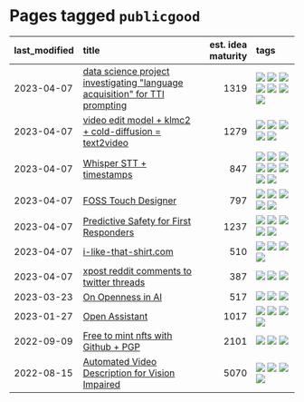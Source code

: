 # Pages tagged `publicgood`

|last_modified|title|est. idea maturity|tags
|:---|:---|---:|:---|
|2023-04-07|[data science project investigating "language acquisition" for TTI prompting](../tti_language_aqcuisition.md)|1319|[![](https://img.shields.io/badge/tag-alignment-82f36e)](../tags/alignment.md) [![](https://img.shields.io/badge/tag-dataset-98b52b)](../tags/dataset.md) [![](https://img.shields.io/badge/tag-experimental-77485f)](../tags/experimental.md) [![](https://img.shields.io/badge/tag-prompting-b25b5)](../tags/prompting.md) [![](https://img.shields.io/badge/tag-publication-7fe3bd)](../tags/publication.md) [![](https://img.shields.io/badge/tag-publicgood-97a75e)](../tags/publicgood.md) [![](https://img.shields.io/badge/tag-stability-43d799)](../tags/stability.md)|
|2023-04-07|[video edit model + klmc2 + cold-diffusion = text2video](../video-edit-model-over-init-video.md)|1279|[![](https://img.shields.io/badge/tag-animation-b7fb0)](../tags/animation.md) [![](https://img.shields.io/badge/tag-meta-a682e)](../tags/meta.md) [![](https://img.shields.io/badge/tag-publicgood-97a75e)](../tags/publicgood.md) [![](https://img.shields.io/badge/tag-stability-43d799)](../tags/stability.md) [![](https://img.shields.io/badge/tag-tooling-76bb24)](../tags/tooling.md)|
|2023-04-07|[Whisper STT + timestamps](../whisper-stt-plus-timestamps.md)|847|[![](https://img.shields.io/badge/tag-colab-db71cb)](../tags/colab.md) [![](https://img.shields.io/badge/tag-dataset-98b52b)](../tags/dataset.md) [![](https://img.shields.io/badge/tag-experimental-77485f)](../tags/experimental.md) [![](https://img.shields.io/badge/tag-meta-a682e)](../tags/meta.md) [![](https://img.shields.io/badge/tag-prompting-b25b5)](../tags/prompting.md) [![](https://img.shields.io/badge/tag-publicgood-97a75e)](../tags/publicgood.md) [![](https://img.shields.io/badge/tag-stability-43d799)](../tags/stability.md) [![](https://img.shields.io/badge/tag-tooling-76bb24)](../tags/tooling.md)|
|2023-04-07|[FOSS Touch Designer](../FOSS_touch_designer.md)|797|[![](https://img.shields.io/badge/tag-alignment-82f36e)](../tags/alignment.md) [![](https://img.shields.io/badge/tag-animation-b7fb0)](../tags/animation.md) [![](https://img.shields.io/badge/tag-publicgood-97a75e)](../tags/publicgood.md) [![](https://img.shields.io/badge/tag-tooling-76bb24)](../tags/tooling.md) [![](https://img.shields.io/badge/tag-wip-496a1)](../tags/wip.md)|
|2023-04-07|[Predictive Safety for First Responders](../safety-officer.md)|1237|[![](https://img.shields.io/badge/tag-completed-d548d8)](../tags/completed.md) [![](https://img.shields.io/badge/tag-dataset-98b52b)](../tags/dataset.md) [![](https://img.shields.io/badge/tag-publication-7fe3bd)](../tags/publication.md) [![](https://img.shields.io/badge/tag-publicgood-97a75e)](../tags/publicgood.md) [![](https://img.shields.io/badge/tag-wip-496a1)](../tags/wip.md)|
|2023-04-07|[i-like-that-shirt.com](../ilikethatshirt.com.md)|510|[![](https://img.shields.io/badge/tag-accessibility-abf295)](../tags/accessibility.md) [![](https://img.shields.io/badge/tag-completed-d548d8)](../tags/completed.md) [![](https://img.shields.io/badge/tag-publicgood-97a75e)](../tags/publicgood.md) [![](https://img.shields.io/badge/tag-tooling-76bb24)](../tags/tooling.md)|
|2023-04-07|[xpost reddit comments to twitter threads](../reddit2twitter.md)|387|[![](https://img.shields.io/badge/tag-experimental-77485f)](../tags/experimental.md) [![](https://img.shields.io/badge/tag-publicgood-97a75e)](../tags/publicgood.md) [![](https://img.shields.io/badge/tag-tooling-76bb24)](../tags/tooling.md)|
|2023-03-23|[On Openness in AI](../on_openness_in_ai.md)|517|[![](https://img.shields.io/badge/tag-alignment-82f36e)](../tags/alignment.md) [![](https://img.shields.io/badge/tag-publication-7fe3bd)](../tags/publication.md) [![](https://img.shields.io/badge/tag-publicgood-97a75e)](../tags/publicgood.md)|
|2023-01-27|[Open Assistant](../open-assistant.md)|1017|[![](https://img.shields.io/badge/tag-accessibility-abf295)](../tags/accessibility.md) [![](https://img.shields.io/badge/tag-publicgood-97a75e)](../tags/publicgood.md) [![](https://img.shields.io/badge/tag-stability-43d799)](../tags/stability.md) [![](https://img.shields.io/badge/tag-wip-496a1)](../tags/wip.md)|
|2022-09-09|[Free to mint nfts with Github + PGP](../free-to-mint-nfts_git_plus_pgp.md)|2101|[![](https://img.shields.io/badge/tag-publicgood-97a75e)](../tags/publicgood.md) [![](https://img.shields.io/badge/tag-tooling-76bb24)](../tags/tooling.md) [![](https://img.shields.io/badge/tag-wip-496a1)](../tags/wip.md)|
|2022-08-15|[Automated Video Description for Vision Impaired](../automated-video-description.md)|5070|[![](https://img.shields.io/badge/tag-accessibility-abf295)](../tags/accessibility.md) [![](https://img.shields.io/badge/tag-dataset-98b52b)](../tags/dataset.md) [![](https://img.shields.io/badge/tag-foundation-83cbca)](../tags/foundation.md) [![](https://img.shields.io/badge/tag-publicgood-97a75e)](../tags/publicgood.md)|